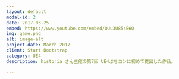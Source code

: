 ```yaml
---
layout: default
modal-id: 2
date: 2017-03-25
embed: https://www.youtube.com/embed/OUu3U85sE6Q
img: game.png
alt: image-alt
project-date: March 2017
client: Start Bootstrap
category: UE4
description: historia さん主催の第7回 UE4ぷちコンに初めて提出した作品。

---
```


